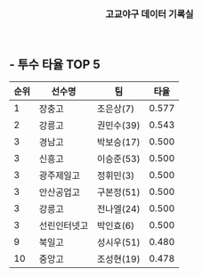 <h3 style="text-align:center;">고교야구 데이터 기록실</h3>  

&nbsp;
&nbsp;
## - 투수 타율 TOP 5
  
| 순위  | 선수명 | 팀 | 타율 |
| -- | -- | -- | -- |
| 1  | 장충고    | 조은상(7)  | 0.577 |
| 2  | 강릉고    | 권민수(39) | 0.543 |
| 3  | 경남고    | 박보승(17) | 0.500 |
| 3  | 신흥고    | 이승준(53) | 0.500 |
| 3  | 광주제일고  | 정휘민(3)  | 0.500 |
| 3  | 안산공업고  | 구본정(51) | 0.500 |
| 3  | 강릉고    | 전나엘(24) | 0.500   |
| 3  | 선린인터넷고 | 박인효(6)  | 0.500 |
| 9  | 북일고    | 성시우(51) | 0.480 |
| 10 | 중앙고    | 조성현(19) | 0.478 |
